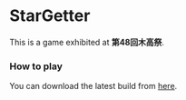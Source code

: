 # StarGetter

This is a game exhibited at **第48回木高祭**.

### How to play

You can download the latest build from [here](https://drive.google.com/drive/folders/1IPfjWkntmGGXHgAYWVSLzAL8M3ba0USb).
